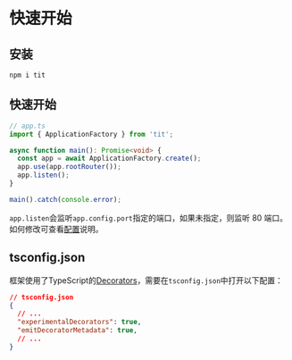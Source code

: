 # 快速开始

## 安装

```shell
npm i tit
```

## 快速开始

```TypeScript
// app.ts
import { ApplicationFactory } from 'tit';

async function main(): Promise<void> {
  const app = await ApplicationFactory.create();
  app.use(app.rootRouter());
  app.listen();
}

main().catch(console.error);
```

`app.listen`会监听`app.config.port`指定的端口，如果未指定，则监听 80 端口。如何修改可查看[配置](/core/config)说明。

## tsconfig.json
框架使用了TypeScript的[Decorators](https://www.typescriptlang.org/docs/handbook/decorators.html)，需要在`tsconfig.json`中打开以下配置：

```json
// tsconfig.json
{
  // ...
  "experimentalDecorators": true,
  "emitDecoratorMetadata": true,
  // ...
}
```